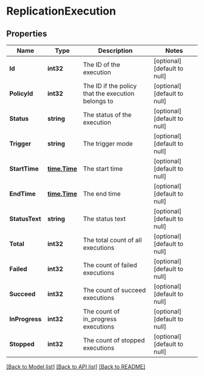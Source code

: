 # ReplicationExecution

## Properties
Name | Type | Description | Notes
------------ | ------------- | ------------- | -------------
**Id** | **int32** | The ID of the execution | [optional] [default to null]
**PolicyId** | **int32** | The ID if the policy that the execution belongs to | [optional] [default to null]
**Status** | **string** | The status of the execution | [optional] [default to null]
**Trigger** | **string** | The trigger mode | [optional] [default to null]
**StartTime** | [**time.Time**](time.Time.md) | The start time | [optional] [default to null]
**EndTime** | [**time.Time**](time.Time.md) | The end time | [optional] [default to null]
**StatusText** | **string** | The status text | [optional] [default to null]
**Total** | **int32** | The total count of all executions | [optional] [default to null]
**Failed** | **int32** | The count of failed executions | [optional] [default to null]
**Succeed** | **int32** | The count of succeed executions | [optional] [default to null]
**InProgress** | **int32** | The count of in_progress executions | [optional] [default to null]
**Stopped** | **int32** | The count of stopped executions | [optional] [default to null]

[[Back to Model list]](../README.md#documentation-for-models) [[Back to API list]](../README.md#documentation-for-api-endpoints) [[Back to README]](../README.md)


